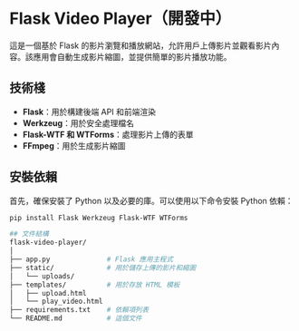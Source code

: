 # Flask Video Player（開發中）

這是一個基於 Flask 的影片瀏覽和播放網站，允許用戶上傳影片並觀看影片內容。該應用會自動生成影片縮圖，並提供簡單的影片播放功能。

## 技術棧

- **Flask**：用於構建後端 API 和前端渲染
- **Werkzeug**：用於安全處理檔名
- **Flask-WTF 和 WTForms**：處理影片上傳的表單
- **FFmpeg**：用於生成影片縮圖

## 安裝依賴

首先，確保安裝了 Python 以及必要的庫。可以使用以下命令安裝 Python 依賴：

```bash
pip install Flask Werkzeug Flask-WTF WTForms

## 文件結構
flask-video-player/
│
├── app.py              # Flask 應用主程式
├── static/             # 用於儲存上傳的影片和縮圖
│   └── uploads/
├── templates/          # 用於存放 HTML 模板
│   ├── upload.html
│   └── play_video.html
├── requirements.txt    # 依賴項列表
└── README.md           # 這個文件

